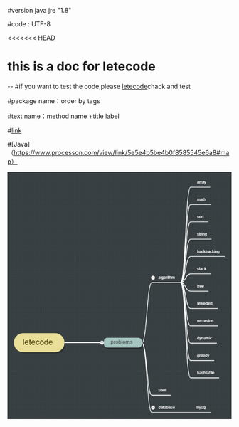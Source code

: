 #version java jre "1.8" 

#code : UTF-8 

<<<<<<< HEAD 
# this is a doc for letecode
--
#if you want to test the code,please [letecode](https://leetcode.com/)chack and test

#package name：order by tags

#text name：method name +title label

#[link](https://github.com/small-Teenager/letecode.git)

#[Java]（https://www.processon.com/view/link/5e5e4b5be4b0f8585545e6a8#map）

![](letecode.png)  
